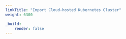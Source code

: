 ```yaml
---
linkTitle: "Import Cloud-hosted Kubernetes Cluster"
weight: 6300

_build:
    render: false
---
```

